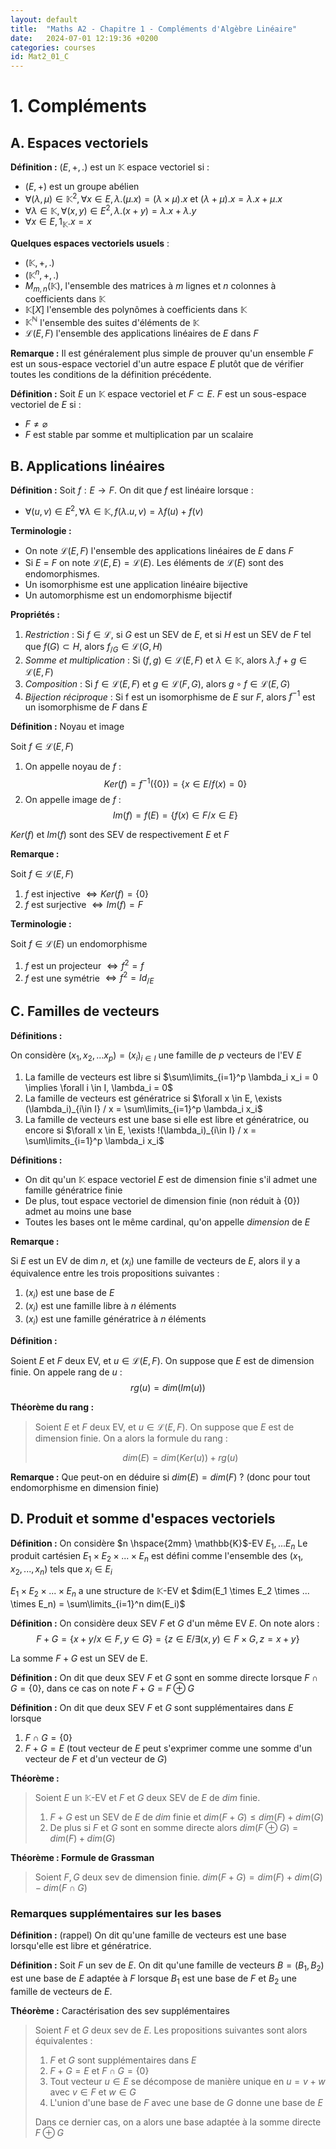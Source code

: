 ```yaml
---
layout: default
title:  "Maths A2 - Chapitre 1 - Compléments d'Algèbre Linéaire"
date:   2024-07-01 12:19:36 +0200
categories: courses
id: Mat2_01_C
---
```


# 1. Compléments

## A. Espaces vectoriels

**Définition :** $(E, +, .)$ est un $\mathbb{K}$ espace vectoriel  si :

- $(E,+)$ est un groupe abélien
- $\forall (\lambda, \mu) \in \mathbb{K}^2, \forall x \in E, \lambda.(\mu.x) = (\lambda \times \mu).x$ et $(\lambda + \mu). x = \lambda.x + \mu.x$
- $\forall \lambda \in \mathbb{K}, \forall (x,y) \in E^2, \lambda.(x+y) = \lambda.x + \lambda.y$
- $\forall x \in E, 1_\mathbb{K}.x = x$


**Quelques espaces vectoriels usuels** : 

- $(\mathbb{K}, +, .)$
- $(\mathbb{K}^n, +, .)$
- $M_{m,n}(\mathbb{K})$, l'ensemble des matrices à $m$ lignes et $n$ colonnes à coefficients dans $\mathbb{K}$
- $\mathbb{K}[X]$ l'ensemble des polynômes à coefficients dans $\mathbb{K}$
- $\mathbb{K}^\mathbb{N}$ l'ensemble des suites d'éléments de $\mathbb{K}$
- $\mathcal{L}(E,F)$ l'ensemble des applications linéaires de $E$ dans $F$

**Remarque :** Il est généralement plus simple de prouver qu'un ensemble $F$ est un sous-espace vectoriel d'un autre espace $E$ plutôt que de vérifier toutes les conditions de la définition précédente.

**Définition :** 
Soit $E$ un $\mathbb{K}$ espace vectoriel et $F \subset E$.
$F$ est un sous-espace vectoriel de $E$ si :
- $F \neq \varnothing$
- $F$ est stable par somme et multiplication par un scalaire

## B. Applications linéaires

**Définition :** Soit $f : E \longrightarrow F$. On dit que $f$ est linéaire lorsque : 

- $\forall (u, v) \in E^2, \forall \lambda \in \mathbb{K}, f(\lambda.u, v) = \lambda f(u) + f(v)$

**Terminologie :**

- On note $\mathcal{L}(E, F)$ l'ensemble des applications linéaires de $E$ dans $F$
- Si $E$ = $F$ on note $\mathcal{L}(E, E) = \mathcal{L}(E)$. Les éléments de $\mathcal{L}(E)$ sont des endomorphismes.
- Un isomorphisme est une application linéaire bijective
- Un automorphisme est un endomorphisme bijectif

**Propriétés :**

1. *Restriction* : Si $f \in \mathcal{L}$, si $G$ est un SEV de $E$, et si $H$ est un SEV de $F$ tel que $f(G) \subset H$, alors $f_{/G} \in \mathcal{L}(G,H)$
2. *Somme et multiplication* : Si $(f,g) \in \mathcal{L}(E,F)$ et $\lambda \in \mathbb{K}$, alors $\lambda.f + g \in \mathcal{L}(E,F)$
3. *Composition* : Si $f \in \mathcal{L}(E,F)$ et $g \in \mathcal{L}(F,G)$, alors $g \circ f \in \mathcal{L}(E,G)$
4. *Bijection réciproque* : Si f est un isomorphisme de $E$ sur $F$, alors $f^{-1}$ est un isomorphisme de $F$ dans $E$

**Définition :** Noyau et image

Soit $f \in \mathcal{L}(E,F)$
1. On appelle noyau de $f$ : 
$$
Ker(f) = f^{-1} (\{0\}) = \{x \in E / f(x) = 0\}
$$
2. On appelle image de $f$ :
$$
Im(f) = f(E) = \{f(x) \in F / x \in E \}
$$

$Ker(f)$ et $Im(f)$ sont des SEV de respectivement $E$ et $F$

**Remarque :**

Soit $f \in \mathcal{L}(E,F)$
1. $f$ est injective $\iff Ker(f) = \{0\}$
2. $f$ est surjective $\iff Im(f) = F$

**Terminologie :**

Soit $f \in \mathcal{L}(E)$ un endomorphisme

1. $f$ est un projecteur $\iff f^2 = f$
2. $f$ est une symétrie $\iff f^2 = Id_{/E}$

## C. Familles de vecteurs

**Définitions :**

On considère $(x_1, x_2, ... x_p) = (x_i)_{i\in I}$ une famille de $p$ vecteurs de l'EV $E$
1. La famille de vecteurs est libre si $\sum\limits_{i=1}^p \lambda_i x_i = 0 \implies \forall i \in I, \lambda_i = 0$ 
2. La famille de vecteurs est génératrice si $\forall x \in E, \exists (\lambda_i)_{i\in I} / x = \sum\limits_{i=1}^p \lambda_i x_i$
3. La famille de vecteurs est une base si elle est libre et génératrice, ou encore si $\forall x \in E, \exists !(\lambda_i)_{i\in I} / x = \sum\limits_{i=1}^p \lambda_i x_i$

**Définitions :**
- On dit qu'un $\mathbb{K}$ espace vectoriel $E$ est de dimension finie s'il admet une famille génératrice finie 
- De plus, tout espace vectoriel de dimension finie (non réduit à $\{0\}$) admet au moins une base
- Toutes les bases ont le même cardinal, qu'on appelle *dimension* de $E$

**Remarque :**

Si $E$ est un EV de dim $n$, et $(x_i)$ une famille de vecteurs de $E$, alors il y a équivalence entre les trois propositions suivantes : 
1. $(x_i)$ est une base de $E$
2. $(x_i)$ est une famille libre à $n$ éléments
3. $(x_i)$ est une famille génératrice à $n$ éléments


**Définition :** 

Soient $E$ et $F$ deux EV, et $u \in \mathcal{L}(E,F)$. On suppose que $E$ est de dimension finie. On appele rang de $u$ : 
$$
rg(u) = dim(Im(u))
$$

**Théorème du rang :**
> Soient $E$ et $F$ deux EV, et $u \in \mathcal{L}(E,F)$. On suppose que $E$ est de dimension finie. On a alors la formule du rang : 
>
> $$ dim(E) = dim(Ker(u)) + rg(u) $$

**Remarque :**
Que peut-on en déduire si $dim(E) = dim(F)$ ? (donc pour tout endomorphisme en dimension finie)


## D. Produit et somme d'espaces vectoriels


**Définition :**
On considère $n \hspace{2mm} \mathbb{K}$-EV $E_1, ... E_n$
Le produit cartésien $E_1 \times E_2 \times ... \times E_n$ est défini comme l'ensemble des $(x_1, x_2, ..., x_n)$ tels que $x_i \in E_i$

$E_1 \times E_2 \times ... \times E_n$ a une structure de $\mathbb{K}$-EV et $dim(E_1 \times E_2 \times ... \times E_n) = \sum\limits_{i=1}^n dim(E_i)$

**Définition :**
On considère deux SEV $F$ et $G$ d'un même EV $E$. On note alors : 
$$
F+G = \{x+y / x\in F, y \in G\} = \{z \in E / \exists (x,y) \in F \times G, z = x+y\} 
$$

La somme $F+G$ est un SEV de E.

**Définition :**
On dit que deux SEV $F$ et $G$ sont en somme directe lorsque $F \cap G = \{0\}$, dans ce cas on note $F+G = F\oplus G$

**Définition :**
On dit que deux SEV $F$ et $G$ sont supplémentaires dans $E$ lorsque 
1. $F \cap G = \{0\}$
2. $F+G = E$ (tout vecteur de $E$ peut s'exprimer comme une somme d'un vecteur de $F$ et d'un vecteur de $G$)

**Théorème :**
> Soient $E$ un $\mathbb{K}$-EV et $F$ et $G$ deux SEV de $E$ de $dim$ finie. 
>1. $F+G$ est un SEV de $E$ de $dim$ finie et $dim(F+G) \leq dim(F) + dim(G)$
>2. De plus si $F$ et $G$ sont en somme directe alors $dim(F\oplus G) = dim(F) + dim(G)$

**Théorème : Formule de Grassman**
> Soient $F, G$ deux sev de dimension finie. 
> $dim(F+G) = dim(F) + dim(G) - dim(F\cap G)$

### Remarques supplémentaires sur les bases

**Définition :** (rappel) On dit qu'une famille de vecteurs est une base lorsqu'elle est libre et génératrice.

**Définition :** Soit $F$ un sev de $E$. On dit qu'une famille de vecteurs $B = (B_1, B_2)$ est une base de $E$ adaptée à $F$ lorsque $B_1$ est une base de $F$ et $B_2$ une famille de vecteurs de $E$.

**Théorème :** Caractérisation des sev supplémentaires

> Soient $F$ et $G$ deux sev de $E$. Les propositions suivantes sont alors équivalentes : 
> 1. $F$ et $G$ sont supplémentaires dans $E$
> 2. $F + G = E$ et $F \cap G = \{0\}$
> 3. Tout vecteur $u \in E$ se décompose de manière unique en $u = v + w$ avec $v \in F$ et $w \in G$
> 4. L'union d'une base de $F$ avec une base de $G$ donne une base de $E$ 
> 
> Dans ce dernier cas, on a alors une base adaptée à la somme directe $F\oplus G$